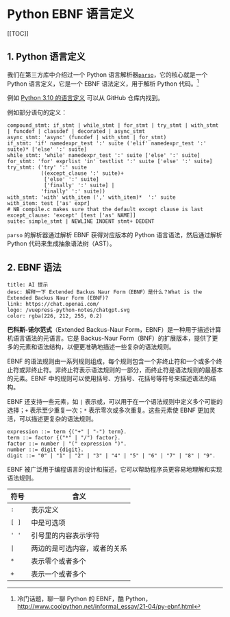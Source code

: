 # Python EBNF 语言定义

[[TOC]]

## 1. Python 语言定义

我们在第三方库中介绍过一个 Python 语言解析器[`parso`](../../pypi-package/compiler/parso.md)，它的核心就是一个 Python 语言定义，它是一个 EBNF 语法定义，用于解析 Python 代码。[^1]

[^1]: 冷门话题，聊一聊 Python 的 EBNF，酷 Python，<http://www.coolpython.net/informal_essay/21-04/py-ebnf.html>

例如 [Python 3.10 的语言定义](https://github.com/davidhalter/parso/blob/master/parso/python/grammar310.txt) 可以从 GitHub 仓库内找到。

例如部分语句的定义：

```ebnf
compound_stmt: if_stmt | while_stmt | for_stmt | try_stmt | with_stmt | funcdef | classdef | decorated | async_stmt
async_stmt: 'async' (funcdef | with_stmt | for_stmt)
if_stmt: 'if' namedexpr_test ':' suite ('elif' namedexpr_test ':' suite)* ['else' ':' suite]
while_stmt: 'while' namedexpr_test ':' suite ['else' ':' suite]
for_stmt: 'for' exprlist 'in' testlist ':' suite ['else' ':' suite]
try_stmt: ('try' ':' suite
           ((except_clause ':' suite)+
            ['else' ':' suite]
            ['finally' ':' suite] |
           'finally' ':' suite))
with_stmt: 'with' with_item (',' with_item)*  ':' suite
with_item: test ['as' expr]
# NB compile.c makes sure that the default except clause is last
except_clause: 'except' [test ['as' NAME]]
suite: simple_stmt | NEWLINE INDENT stmt+ DEDENT
```

`parso` 的解析器通过解析 EBNF 获得对应版本的 Python 语言语法，然后通过解析 Python 代码来生成抽象语法树（AST）。

## 2. EBNF 语法

```card
title: AI 提示
desc: 解释一下 Extended Backus Naur Form（EBNF）是什么？What is the Extended Backus Naur Form (EBNF)?
link: https://chat.openai.com/
logo: /vuepress-python-notes/chatgpt.svg
color: rgba(226, 212, 255, 0.2)
```

**巴科斯-诺尔范式**（Extended Backus-Naur Form，EBNF）是一种用于描述计算机语言语法的元语言。它是 Backus-Naur Form（BNF）的扩展版本，提供了更多的元素和语法结构，以便更准确地描述一些复杂的语法规则。

EBNF 的语法规则由一系列规则组成，每个规则包含一个非终止符和一个或多个终止符或非终止符。非终止符表示语法规则的一部分，而终止符是语法规则的最基本的元素。EBNF 中的规则可以使用括号、方括号、花括号等符号来描述语法的结构。

EBNF 还支持一些元素，如 `|` 表示或，可以用于在一个语法规则中定义多个可能的选择；`+` 表示至少重复一次；`*` 表示零次或多次重复。这些元素使 EBNF 更加灵活，可以描述更复杂的语法规则。

```ebnf
expression ::= term {("+" | "-") term}.
term ::= factor {("*" | "/") factor}.
factor ::= number | "(" expression ")".
number ::= digit {digit}.
digit ::= "0" | "1" | "2" | "3" | "4" | "5" | "6" | "7" | "8" | "9".
```

EBNF 被广泛用于编程语言的设计和描述，它可以帮助程序员更容易地理解和实现语法规则。

| 符号  | 含义                         |
| ----- | ---------------------------- |
| `:`   | 表示定义                     |
| `[ ]` | 中是可选项                   |
| `' '` | 引号里的内容表示字符         |
| `\| ` | 两边的是可选内容，或者的关系 |
| `*`   | 表示零个或者多个             |
| `+`   | 表示一个或者多个             |
